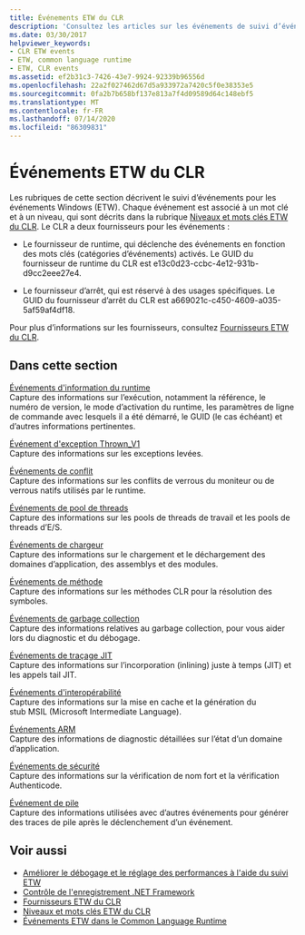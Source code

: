 ```yaml
---
title: Événements ETW du CLR
description: 'Consultez les articles sur les événements de suivi d’événements common language runtime (CLR) pour Windows (ETW). Il existe deux fournisseurs d’événements : le fournisseur de Runtime et le fournisseur d’arrêt.'
ms.date: 03/30/2017
helpviewer_keywords:
- CLR ETW events
- ETW, common language runtime
- ETW, CLR events
ms.assetid: ef2b31c3-7426-43e7-9924-92339b96556d
ms.openlocfilehash: 22a2f027462d67d5a933972a7420c5f0e38353e5
ms.sourcegitcommit: 0fa2b7b658bf137e813a7f4d09589d64c148ebf5
ms.translationtype: MT
ms.contentlocale: fr-FR
ms.lasthandoff: 07/14/2020
ms.locfileid: "86309831"
---
```

# <a name="clr-etw-events"></a>Événements ETW du CLR
Les rubriques de cette section décrivent le suivi d’événements pour les événements Windows (ETW). Chaque événement est associé à un mot clé et à un niveau, qui sont décrits dans la rubrique [Niveaux et mots clés ETW du CLR](clr-etw-keywords-and-levels.md). Le CLR a deux fournisseurs pour les événements :  
  
- Le fournisseur de runtime, qui déclenche des événements en fonction des mots clés (catégories d’événements) activés. Le GUID du fournisseur de runtime du CLR est e13c0d23-ccbc-4e12-931b-d9cc2eee27e4.  
  
- Le fournisseur d’arrêt, qui est réservé à des usages spécifiques. Le GUID du fournisseur d’arrêt du CLR est a669021c-c450-4609-a035-5af59af4df18.  
  
 Pour plus d’informations sur les fournisseurs, consultez [Fournisseurs ETW du CLR](clr-etw-providers.md).  
  
## <a name="in-this-section"></a>Dans cette section  
 [Événements d'information du runtime](runtime-information-etw-events.md)  
 Capture des informations sur l’exécution, notamment la référence, le numéro de version, le mode d’activation du runtime, les paramètres de ligne de commande avec lesquels il a été démarré, le GUID (le cas échéant) et d’autres informations pertinentes.  
  
 [Événement d'exception Thrown_V1](exception-thrown-v1-etw-event.md)  
 Capture des informations sur les exceptions levées.  
  
 [Événements de conflit](contention-etw-events.md)  
 Capture des informations sur les conflits de verrous du moniteur ou de verrous natifs utilisés par le runtime.  
  
 [Événements de pool de threads](thread-pool-etw-events.md)  
 Capture des informations sur les pools de threads de travail et les pools de threads d’E/S.  
  
 [Événements de chargeur](loader-etw-events.md)  
 Capture des informations sur le chargement et le déchargement des domaines d’application, des assemblys et des modules.  
  
 [Événements de méthode](method-etw-events.md)  
 Capture des informations sur les méthodes CLR pour la résolution des symboles.  
  
 [Événements de garbage collection](garbage-collection-etw-events.md)  
 Capture des informations relatives au garbage collection, pour vous aider lors du diagnostic et du débogage.  
  
 [Événements de traçage JIT](jit-tracing-etw-events.md)  
 Capture des informations sur l’incorporation (inlining) juste à temps (JIT) et les appels tail JIT.  
  
 [Événements d'interopérabilité](interop-etw-events.md)  
 Capture des informations sur la mise en cache et la génération du stub MSIL (Microsoft Intermediate Language).  
  
 [Événements ARM](application-domain-resource-monitoring-arm-etw-events.md)  
 Capture des informations de diagnostic détaillées sur l’état d’un domaine d’application.  
  
 [Événements de sécurité](security-etw-events.md)  
 Capture des informations sur la vérification de nom fort et la vérification Authenticode.  
  
 [Événement de pile](stack-etw-event.md)  
 Capture des informations utilisées avec d’autres événements pour générer des traces de pile après le déclenchement d’un événement.  
  
## <a name="see-also"></a>Voir aussi

- [Améliorer le débogage et le réglage des performances à l'aide du suivi ETW](https://docs.microsoft.com/archive/msdn-magazine/2007/april/event-tracing-improve-debugging-and-performance-tuning-with-etw)
- [Contrôle de l'enregistrement .NET Framework](controlling-logging.md)
- [Fournisseurs ETW du CLR](clr-etw-providers.md)
- [Niveaux et mots clés ETW du CLR](clr-etw-keywords-and-levels.md)
- [Événements ETW dans le Common Language Runtime](etw-events-in-the-common-language-runtime.md)
